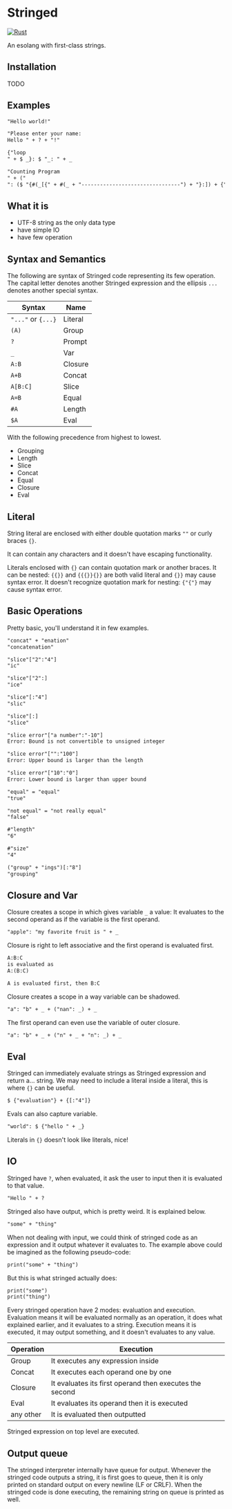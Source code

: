# Stringed

[![Rust](https://github.com/neverRare/stringed/workflows/Rust/badge.svg)](https://github.com/neverRare/stringed/actions?query=workflow%3ARust)

An esolang with first-class strings.

## Installation

TODO

## Examples

```txt
"Hello world!"
```

```txt
"Please enter your name:
Hello " + ? + "!"
```

```txt
{"loop
" + $ _}: $ "_: " + _
```

```txt
"Counting Program
" + ("
": ($ "{#(_[{" + #(_ + "--------------------------------") + "}:]) + {" + _ + "} + (_ + { }: $ _)}"): $ "_: " + _)
```

## What it is

- UTF-8 string as the only data type
- have simple IO
- have few operation

## Syntax and Semantics

The following are syntax of Stringed code representing its few operation. The capital letter denotes another Stringed expression and the ellipsis `...` denotes another special syntax.

| Syntax             | Name    |
| ------------------ | ------- |
| `"..."` or `{...}` | Literal |
| `(A)`              | Group   |
| `?`                | Prompt  |
| `_`                | Var     |
| `A:B`              | Closure |
| `A+B`              | Concat  |
| `A[B:C]`           | Slice   |
| `A=B`              | Equal   |
| `#A`               | Length  |
| `$A`               | Eval    |

With the following precedence from highest to lowest.

- Grouping
- Length
- Slice
- Concat
- Equal
- Closure
- Eval

## Literal

String literal are enclosed with either double quotation marks `""` or curly braces `{}`.

It can contain any characters and it doesn't have escaping functionality.

Literals enclosed with `{}` can contain quotation mark or another braces. It can be nested: `{{}}` and `{{{}}{}}` are both valid literal and `{}}` may cause syntax error. It doesn't recognize quotation mark for nesting: `{"{"}` may cause syntax error.

## Basic Operations

Pretty basic, you'll understand it in few examples.

```txt
"concat" + "enation"
"concatenation"

"slice"["2":"4"]
"ic"

"slice"["2":]
"ice"

"slice"[:"4"]
"slic"

"slice"[:]
"slice"

"slice error"["a number":"-10"]
Error: Bound is not convertible to unsigned integer

"slice error"["":"100"]
Error: Upper bound is larger than the length

"slice error"["10":"0"]
Error: Lower bound is larger than upper bound

"equal" = "equal"
"true"

"not equal" = "not really equal"
"false"

#"length"
"6"

#"size"
"4"

("group" + "ings")[:"8"]
"grouping"
```

## Closure and Var

Closure creates a scope in which gives variable `_` a value: It evaluates to the second operand as if the variable is the first operand.

```txt
"apple": "my favorite fruit is " + _
```

Closure is right to left associative and the first operand is evaluated first.

```txt
A:B:C
is evaluated as
A:(B:C)

A is evaluated first, then B:C
```

Closure creates a scope in a way variable can be shadowed.

```txt
"a": "b" + _ + ("nan": _) + _
```

The first operand can even use the variable of outer closure.

```txt
"a": "b" + _ + ("n" + _ + "n": _) + _
```

## Eval

Stringed can immediately evaluate strings as Stringed expression and return a... string. We may need to include a literal inside a literal, this is where `{}` can be useful.

```txt
$ {"evaluation"} + {[:"4"]}
```

Evals can also capture variable.

```txt
"world": $ {"hello " + _}
```

Literals in `{}` doesn't look like literals, nice!

## IO

Stringed have `?`, when evaluated, it ask the user to input then it is evaluated to that value.

```txt
"Hello " + ?
```

Stringed also have output, which is pretty weird. It is explained below.

```txt
"some" + "thing"
```

When not dealing with input, we could think of stringed code as an expression and it output whatever it evaluates to. The example above could be imagined as the following pseudo-code:

```txt
print("some" + "thing")
```

But this is what stringed actually does:

```txt
print("some")
print("thing")
```

Every stringed operation have 2 modes: evaluation and execution. Evaluation means it will be evaluated normally as an operation, it does what explained earlier, and it evaluates to a string. Execution means it is executed, it may output something, and it doesn't evaluates to any value.

| Operation | Execution                                               |
| --------- | ------------------------------------------------------- |
| Group     | It executes any expression inside                       |
| Concat    | It executes each operand one by one                     |
| Closure   | It evaluates its first operand then executes the second |
| Eval      | It evaluates its operand then it is executed            |
| any other | It is evaluated then outputted                          |

Stringed expression on top level are executed.

## Output queue

The stringed interpreter internally have queue for output. Whenever the stringed code outputs a string, it is first goes to queue, then it is only printed on standard output on every newline (LF or CRLF). When the stringed code is done executing, the remaining string on queue is printed as well.
